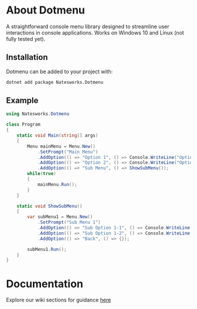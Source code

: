 # About Dotmenu
A straightforward console menu library designed to streamline user interactions in console applications.
Works on Windows 10 and Linux (not fully tested yet).

## Installation
Dotmenu can be added to your project with:

```bash
dotnet add package Natesworks.Dotmenu
```

## Example

```cs
using Natesworks.Dotmenu

class Program
{
    static void Main(string[] args)
    {
        Menu mainMenu = Menu.New()
            .SetPrompt("Main Menu")
            .AddOption(() => "Option 1", () => Console.WriteLine("Option 1 selected"))
            .AddOption(() => "Option 2", () => Console.WriteLine("Option 2 selected"))
            .AddOption(() => "Sub Menu", () => ShowSubMenu());
        while(true)
        {
            mainMenu.Run();
        }
    }

    static void ShowSubMenu()
    {
        var subMenu1 = Menu.New()
            .SetPrompt("Sub Menu 1")
            .AddOption(() => "Sub Option 1-1", () => Console.WriteLine("Sub Option 1-1 selected"))
            .AddOption(() => "Sub Option 1-2", () => Console.WriteLine("Sub Option 1-2 selected"))
            .AddOption(() => "Back", () => {});

        subMenu1.Run();
    }
}
```

# Documentation

Explore our wiki sections for guidance [here](https://github.com/dotmenu/dotmenu/wiki)
